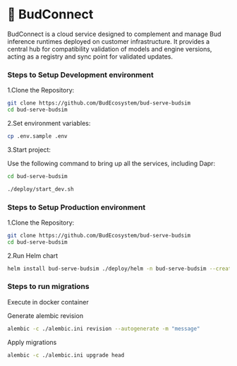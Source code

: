 # 🥷 BudConnect


BudConnect is a cloud service designed to complement and manage Bud inference runtimes deployed on customer infrastructure. It provides a central hub for compatibility validation of models and engine versions, acting as a registry and sync point for validated updates.


### Steps to Setup Development environment

1.Clone the Repository:
```bash
git clone https://github.com/BudEcosystem/bud-serve-budsim
cd bud-serve-budsim
```
2.Set environment variables:
```bash
cp .env.sample .env
```
3.Start project:

Use the following command to bring up all the services, including Dapr:
```bash
cd bud-serve-budsim

./deploy/start_dev.sh
```


### Steps to Setup Production environment

1.Clone the Repository:
```bash
git clone https://github.com/BudEcosystem/bud-serve-budsim
cd bud-serve-budsim
```
2.Run Helm chart
```bash
helm install bud-serve-budsim ./deploy/helm -n bud-serve-budsim --create-namespace
```

### Steps to run migrations

Execute in docker container

Generate alembic revision
```bash
alembic -c ./alembic.ini revision --autogenerate -m "message"
```

Apply migrations
```bash
alembic -c ./alembic.ini upgrade head
```